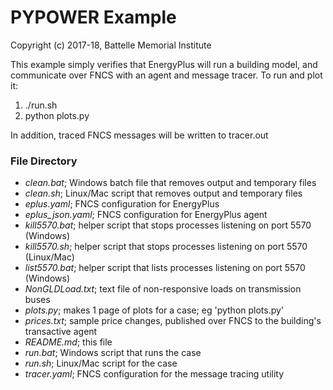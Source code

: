 # PYPOWER Example

Copyright (c) 2017-18, Battelle Memorial Institute

This example simply verifies that EnergyPlus will run a building model,
and communicate over FNCS with an agent and message tracer. To run and plot it:

1. ./run.sh 
2. python plots.py

In addition, traced FNCS messages will be written to tracer.out

### File Directory

- *clean.bat*; Windows batch file that removes output and temporary files
- *clean.sh*; Linux/Mac script that removes output and temporary files
- *eplus.yaml*; FNCS configuration for EnergyPlus
- *eplus_json.yaml*; FNCS configuration for EnergyPlus agent
- *kill5570.bat*; helper script that stops processes listening on port 5570 (Windows)
- *kill5570.sh*; helper script that stops processes listening on port 5570 (Linux/Mac)
- *list5570.bat*; helper script that lists processes listening on port 5570 (Windows)
- *NonGLDLoad.txt*; text file of non-responsive loads on transmission buses
- *plots.py*; makes 1 page of plots for a case; eg 'python plots.py'
- *prices.txt*; sample price changes, published over FNCS to the building's transactive agent
- *README.md*; this file
- *run.bat*; Windows script that runs the case
- *run.sh*; Linux/Mac script for the case
- *tracer.yaml*; FNCS configuration for the message tracing utility

